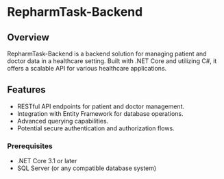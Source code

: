 # RepharmTask-Backend

## Overview
RepharmTask-Backend is a backend solution for managing patient and doctor data in a healthcare setting. Built with .NET Core and utilizing C#, it offers a scalable API for various healthcare applications.

## Features
- RESTful API endpoints for patient and doctor management.
- Integration with Entity Framework for database operations.
- Advanced querying capabilities.
- Potential secure authentication and authorization flows.

### Prerequisites
- .NET Core 3.1 or later
- SQL Server (or any compatible database system)


